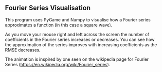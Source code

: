 ## Fourier Series Visualisation 
This program uses PyGame and Numpy to visualise how a Fourier series approximates a function (in this case a square wave). 

As you move your mouse right and left across the screen the number of coefficients in the Fourier series increases or decreases. You can see how the approximation of the series improves with increasing coefficients as the RMSE decreases. 

The animation is inspired by one seen on the wikipedia page for Fourier Series (https://en.wikipedia.org/wiki/Fourier_series).

